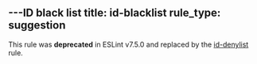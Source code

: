 ---ID black list
title: id-blacklist
rule_type: suggestion
---


This rule was **deprecated** in ESLint v7.5.0 and replaced by the [id-denylist](id-denylist) rule.
